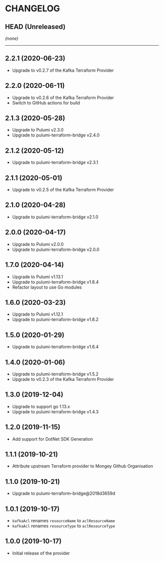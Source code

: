 CHANGELOG
=========

## HEAD (Unreleased)
_(none)_

---

## 2.2.1 (2020-06-23)
* Upgrade to v0.2.7 of the Kafka Terraform Provider

## 2.2.0 (2020-06-11)
* Upgrade to v0.2.6 of the Kafka Terraform Provider
* Switch to GitHub actions for build

## 2.1.3 (2020-05-28)
* Upgrade to Pulumi v2.3.0
* Upgrade to pulumi-terraform-bridge v2.4.0

## 2.1.2 (2020-05-12)
* Upgrade to pulumi-terraform-bridge v2.3.1

## 2.1.1 (2020-05-01)
* Upgrade to v0.2.5 of the Kafka Terraform Provider

## 2.1.0 (2020-04-28)
* Upgrade to pulumi-terraform-bridge v2.1.0

## 2.0.0 (2020-04-17)
* Upgrade to Pulumi v2.0.0
* Upgrade to pulumi-terraform-bridge v2.0.0

## 1.7.0 (2020-04-14)
* Upgrade to Pulumi v1.13.1
* Upgrade to pulumi-terraform-bridge v1.8.4
* Refactor layout to use Go modules

## 1.6.0 (2020-03-23)
* Upgrade to Pulumi v1.12.1
* Upgrade to pulumi-terraform-bridge v1.8.2

## 1.5.0 (2020-01-29)
* Upgrade to pulumi-terraform-bridge v1.6.4

## 1.4.0 (2020-01-06)
* Upgrade to pulumi-terraform-bridge v1.5.2
* Upgrade to v0.2.3 of the Kafka Terraform Provider

## 1.3.0 (2019-12-04)
* Upgrade to support go 1.13.x
* Upgrade to pulumi-terraform-bridge v1.4.3

## 1.2.0 (2019-11-15)
* Add support for DotNet SDK Generation

## 1.1.1 (2019-10-21)
* Attribute upstream Terraform provider to Mongey Github Organisation

## 1.1.0 (2019-10-21)
* Upgrade to pulumi-terraform-bridge@2018d3659d

## 1.0.1 (2019-10-17)
* `kafkaAcl` renames `resourceName` to `aclResourceName`
* `kafkaAcl` renames `resourceType` to `aclResourceType`

## 1.0.0 (2019-10-17)
* Initial release of the provider
